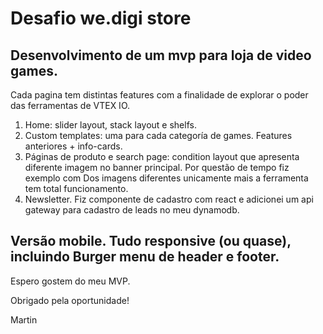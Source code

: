 # Desafio we.digi store

## Desenvolvimento de um mvp para loja de video games.

Cada pagina tem distintas features com a finalidade de explorar o poder das ferramentas de VTEX IO. 

1. Home: slider layout, stack layout e shelfs. 
2. Custom templates: uma para cada categoría de games. Features anteriores + info-cards. 
3. Páginas de produto e search page: condition layout que apresenta diferente imagem no banner principal. Por questão de tempo fiz exemplo com Dos imagens diferentes unicamente mais a ferramenta tem total funcionamento. 
4. Newsletter. Fiz componente de cadastro com react e adicionei um api gateway para cadastro de leads no meu dynamodb. 

## Versão mobile. Tudo responsive (ou quase), incluindo Burger menu de header e footer. 

Espero gostem do meu MVP. 

Obrigado pela oportunidade! 

Martin